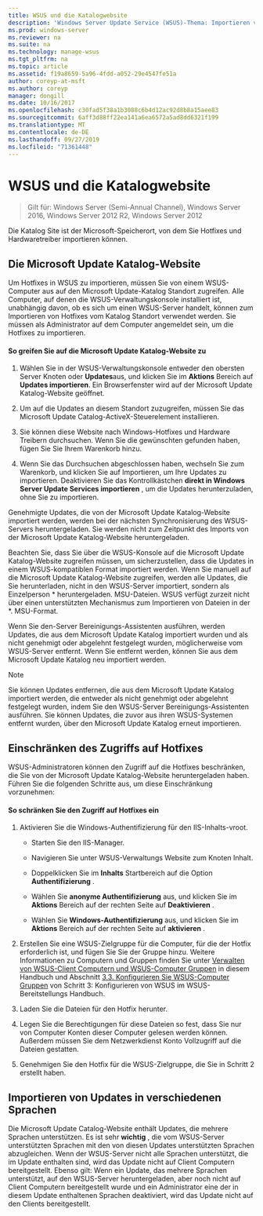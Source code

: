 ```yaml
---
title: WSUS und die Katalogwebsite
description: 'Windows Server Update Service (WSUS)-Thema: Importieren von Hotfixes in WSUS durch Zugriff auf die Microsoft Update-Katalog Website'
ms.prod: windows-server
ms.reviewer: na
ms.suite: na
ms.technology: manage-wsus
ms.tgt_pltfrm: na
ms.topic: article
ms.assetid: f19a8659-5a96-4fdd-a052-29e4547fe51a
author: coreyp-at-msft
ms.author: coreyp
manager: dongill
ms.date: 10/16/2017
ms.openlocfilehash: c30fad5f38a1b3088c6b4d12ac92d8b8a15aee83
ms.sourcegitcommit: 6aff3d88ff22ea141a6ea6572a5ad8dd6321f199
ms.translationtype: MT
ms.contentlocale: de-DE
ms.lasthandoff: 09/27/2019
ms.locfileid: "71361448"
---
```

# <a name="wsus-and-the-catalog-site"></a>WSUS und die Katalogwebsite

>Gilt für: Windows Server (Semi-Annual Channel), Windows Server 2016, Windows Server 2012 R2, Windows Server 2012

Die Katalog Site ist der Microsoft-Speicherort, von dem Sie Hotfixes und Hardwaretreiber importieren können.

## <a name="the-microsoft-update-catalog-site"></a>Die Microsoft Update Katalog-Website
Um Hotfixes in WSUS zu importieren, müssen Sie von einem WSUS-Computer aus auf den Microsoft Update-Katalog Standort zugreifen. Alle Computer, auf denen die WSUS-Verwaltungskonsole installiert ist, unabhängig davon, ob es sich um einen WSUS-Server handelt, können zum Importieren von Hotfixes vom Katalog Standort verwendet werden. Sie müssen als Administrator auf dem Computer angemeldet sein, um die Hotfixes zu importieren.

#### <a name="to-access-the-microsoft-update-catalog-site"></a>So greifen Sie auf die Microsoft Update Katalog-Website zu

1.  Wählen Sie in der WSUS-Verwaltungskonsole entweder den obersten Server Knoten oder **Updates**aus, und klicken Sie im **Aktions** Bereich auf **Updates importieren**. Ein Browserfenster wird auf der Microsoft Update Katalog-Website geöffnet.

2.  Um auf die Updates an diesem Standort zuzugreifen, müssen Sie das Microsoft Update Catalog-ActiveX-Steuerelement installieren.

3.  Sie können diese Website nach Windows-Hotfixes und Hardware Treibern durchsuchen. Wenn Sie die gewünschten gefunden haben, fügen Sie Sie Ihrem Warenkorb hinzu.

4.  Wenn Sie das Durchsuchen abgeschlossen haben, wechseln Sie zum Warenkorb, und klicken Sie auf Importieren, um Ihre Updates zu importieren. Deaktivieren Sie das Kontrollkästchen **direkt in Windows Server Update Services importieren** , um die Updates herunterzuladen, ohne Sie zu importieren.

Genehmigte Updates, die von der Microsoft Update Katalog-Website importiert werden, werden bei der nächsten Synchronisierung des WSUS-Servers heruntergeladen. Sie werden nicht zum Zeitpunkt des Imports von der Microsoft Update Katalog-Website heruntergeladen.

Beachten Sie, dass Sie über die WSUS-Konsole auf die Microsoft Update Katalog-Website zugreifen müssen, um sicherzustellen, dass die Updates in einem WSUS-kompatiblen Format importiert werden. Wenn Sie manuell auf die Microsoft Update Katalog-Website zugreifen, werden alle Updates, die Sie herunterladen, nicht in den WSUS-Server importiert, sondern als Einzelperson * heruntergeladen. MSU-Dateien. WSUS verfügt zurzeit nicht über einen unterstützten Mechanismus zum Importieren von Dateien in der \*. MSU-Format.

Wenn Sie den-Server Bereinigungs-Assistenten ausführen, werden Updates, die aus dem Microsoft Update Katalog importiert wurden und als nicht genehmigt oder abgelehnt festgelegt wurden, möglicherweise vom WSUS-Server entfernt. Wenn Sie entfernt werden, können Sie aus dem Microsoft Update Katalog neu importiert werden.

> [!NOTE]
> Sie können Updates entfernen, die aus dem Microsoft Update Katalog importiert werden, die entweder als nicht genehmigt oder abgelehnt festgelegt wurden, indem Sie den WSUS-Server Bereinigungs-Assistenten ausführen. Sie können Updates, die zuvor aus ihren WSUS-Systemen entfernt wurden, über den Microsoft Update Katalog erneut importieren.

## <a name="restricting-access-to-hotfixes"></a>Einschränken des Zugriffs auf Hotfixes
WSUS-Administratoren können den Zugriff auf die Hotfixes beschränken, die Sie von der Microsoft Update Katalog-Website heruntergeladen haben. Führen Sie die folgenden Schritte aus, um diese Einschränkung vorzunehmen:

#### <a name="to-restrict-access-to-hotfixes"></a>So schränken Sie den Zugriff auf Hotfixes ein

1.  Aktivieren Sie die Windows-Authentifizierung für den IIS-Inhalts-vroot.

    -   Starten Sie den IIS-Manager.

    -   Navigieren Sie unter WSUS-Verwaltungs Website zum Knoten Inhalt.

    -   Doppelklicken Sie im **Inhalts** Startbereich auf die Option **Authentifizierung** .

    -   Wählen Sie **anonyme Authentifizierung** aus, und klicken Sie im **Aktions** Bereich auf der rechten Seite auf **Deaktivieren** .

    -   Wählen Sie **Windows-Authentifizierung** aus, und klicken Sie im **Aktions** Bereich auf der rechten Seite auf **aktivieren** .

2.  Erstellen Sie eine WSUS-Zielgruppe für die Computer, für die der Hotfix erforderlich ist, und fügen Sie Sie der Gruppe hinzu. Weitere Informationen zu Computern und Gruppen finden Sie unter [Verwalten von WSUS-Client Computern und WSUS-Computer Gruppen](managing-wsus-client-computers-and-wsus-computer-groups.md) in diesem Handbuch und Abschnitt [3,3. Konfigurieren Sie WSUS-Computer Gruppen](../deploy/2-configure-wsus.md#23-configure-wsus-computer-groups) von Schritt 3: Konfigurieren von WSUS im WSUS-Bereitstellungs Handbuch.

3.  Laden Sie die Dateien für den Hotfix herunter.

4.  Legen Sie die Berechtigungen für diese Dateien so fest, dass Sie nur von Computer Konten dieser Computer gelesen werden können. Außerdem müssen Sie dem Netzwerkdienst Konto Vollzugriff auf die Dateien gestatten.

5.  Genehmigen Sie den Hotfix für die WSUS-Zielgruppe, die Sie in Schritt 2 erstellt haben.

## <a name="importing-updates-in-different-languages"></a>Importieren von Updates in verschiedenen Sprachen
Die Microsoft Update Catalog-Website enthält Updates, die mehrere Sprachen unterstützen. Es ist sehr **wichtig** , die vom WSUS-Server unterstützten Sprachen mit den von diesen Updates unterstützten Sprachen abzugleichen. Wenn der WSUS-Server nicht alle Sprachen unterstützt, die im Update enthalten sind, wird das Update nicht auf Client Computern bereitgestellt. Ebenso gilt: Wenn ein Update, das mehrere Sprachen unterstützt, auf den WSUS-Server heruntergeladen, aber noch nicht auf Client Computern bereitgestellt wurde und ein Administrator eine der in diesem Update enthaltenen Sprachen deaktiviert, wird das Update nicht auf den Clients bereitgestellt.
